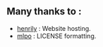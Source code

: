 ## Many thanks to :

* [henrily](https://stackoverflow.com/users/4606106/henrily) : Website hosting.
* [mlpo](https://github.com/mlpo) : LICENSE formatting.
